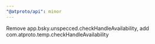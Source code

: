 ```yaml
---
"@atproto/api": minor
---
```


Remove app.bsky.unspecced.checkHandleAvailability, add com.atproto.temp.checkHandleAvailability

